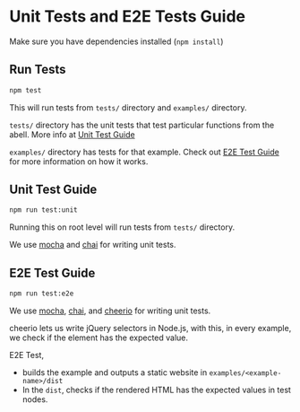 # Unit Tests and E2E Tests Guide

Make sure you have dependencies installed (`npm install`)

## Run Tests

```sh
npm test
```

This will run tests from `tests/` directory and `examples/` directory.

`tests/` directory has the unit tests that test particular functions from the abell. More info at [Unit Test Guide](#unit-test-guide)

`examples/` directory has tests for that example. Check out [E2E Test Guide](#e2e-test-guide) for more information on how it works.


## Unit Test Guide

```sh
npm run test:unit
```

Running this on root level will run tests from `tests/` directory.


We use [mocha](https://mochajs.org/) and [chai](https://www.chaijs.com/) for writing unit tests.


## E2E Test Guide

```sh
npm run test:e2e
```

We use [mocha](https://mochajs.org/), [chai](https://www.chaijs.com/), and [cheerio](https://cheerio.js.org/) for writing unit tests.

cheerio lets us write jQuery selectors in Node.js, with this, in every example, we check if the element has the expected value.

E2E Test,
- builds the example and outputs a static website in `examples/<example-name>/dist`
- In the `dist`, checks if the rendered HTML has the expected values in test nodes.